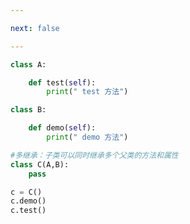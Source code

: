 ```yaml
---

next: false

---
```




<BlogInfo id="959" title="9.多继承" author="白日梦想猿" pv=0 read_times=0 pre_cost_time="0分9秒" category="面向对象的特性" tag_list="['面向对象的特性']" create_time="2020.02.27 10:22:08" update_time="2020.02.27 10:25:47" />

```python
class A:

    def test(self):
        print(" test 方法")

class B:

    def demo(self):
        print(" demo 方法")

#多继承：子类可以同时继承多个父类的方法和属性
class C(A,B):
    pass

c = C()
c.demo()
c.test()
```



<ActionBox />

